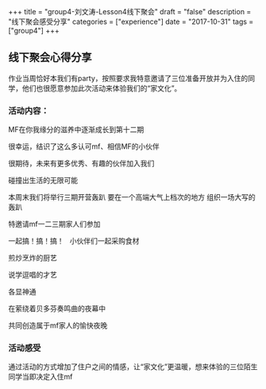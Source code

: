 +++
title = "group4-刘文涛-Lesson4线下聚会"
draft = "false"
description = "线下聚会感受分享"
categories = ["experience"]
date = "2017-10-31"
tags =["group4"]
+++

## 线下聚会心得分享

作业当周恰好本我们有party，按照要求我特意邀请了三位准备开放并为入住的同学，他们也很愿意参加此次活动来体验我们的“家文化”。

### 活动内容：
MF在你我缘分的滋养中逐渐成长到第十二期

很幸运，结识了这么多认可mf、相信MF的小伙伴

很期待，未来有更多优秀、有趣的伙伴加入我们

碰撞出生活的无限可能

本周末我们将举行三期开营轰趴
要在一个高端大气上档次的地方
组织一场大写的轰趴

特邀请mf一二三期家人们参加

一起搞！搞！搞！
 
小伙伴们一起采购食材

煎炒烹炸的厨艺

说学逗唱的才艺

各显神通

在萦绕着贝多芬奏鸣曲的夜幕中

共同创造属于mf家人的愉快夜晚

### 活动感受
通过活动的方式增加了住户之间的情感，让“家文化”更温暖，想来体验的三位陌生同学当即决定入住mf

